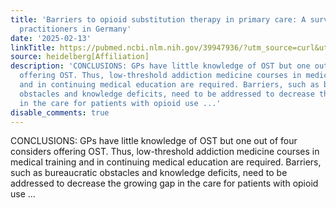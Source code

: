```yaml
---
title: 'Barriers to opioid substitution therapy in primary care: A survey among general
  practitioners in Germany'
date: '2025-02-13'
linkTitle: https://pubmed.ncbi.nlm.nih.gov/39947936/?utm_source=curl&utm_medium=rss&utm_campaign=pubmed-2&utm_content=1FakS-2QOkCT8HsMOQP1bCRQ4YzyumYOmxmF0moLsQ3dFB1E9V&fc=20220326224207&ff=20250214170344&v=2.18.0.post9+e462414
source: heidelberg[Affiliation]
description: 'CONCLUSIONS: GPs have little knowledge of OST but one out of four considers
  offering OST. Thus, low-threshold addiction medicine courses in medical training
  and in continuing medical education are required. Barriers, such as bureaucratic
  obstacles and knowledge deficits, need to be addressed to decrease the growing gap
  in the care for patients with opioid use ...'
disable_comments: true
---
```

CONCLUSIONS: GPs have little knowledge of OST but one out of four considers offering OST. Thus, low-threshold addiction medicine courses in medical training and in continuing medical education are required. Barriers, such as bureaucratic obstacles and knowledge deficits, need to be addressed to decrease the growing gap in the care for patients with opioid use ...